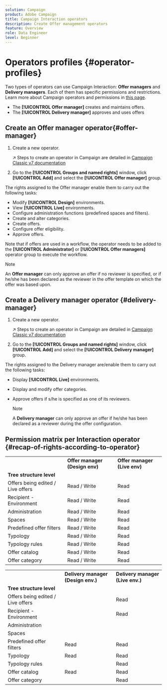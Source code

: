 ```yaml
---
solution: Campaign
product: Adobe Campaign
title: Campaign Interaction operators
description: Create Offer management operators
feature: Overview
role: Data Engineer
level: Beginner
---
```


# Operators profiles {#operator-profiles}

Two types of operators can use Campaign Interaction: **Offer managers** and **Delivery managers**. Each of them has specific permissions and restrictions. Learn more about Campaign operators and permissions in [this page](../start/permissions.md).

* The **[!UICONTROL Offer manager]** creates and maintains offers.
* The **[!UICONTROL Delivery manager]** approves and uses offers

## Create an Offer manager operator{#offer-manager}

1. Create a new operator. 

    :arrow_upper_right: Steps to create an operator in Campaign are detailed in [Campaign Classic v7 documentation](https://experienceleague.adobe.com/docs/campaign-classic/using/getting-started/permissions/access-management-operators.html)

1. Go to the **[!UICONTROL Groups and named rights]** window, click **[!UICONTROL Add]** and select the **[!UICONTROL Offer manager]** group.

The rights assigned to the Offer manager enable them to carry out the following tasks:

* Modify **[!UICONTROL Design]** environments.
* View **[!UICONTROL Live]** environments.
* Configure administration functions (predefined spaces and filters).
* Create and alter categories.
* Create offers.
* Configure offer eligibility.
* Approve offers.

 Note that if offers are used in a workflow, the operator needs to be added to the **[!UICONTROL Administrator]** or **[!UICONTROL Offer managers]** operator group to execute the workflow.

  >[!NOTE]
  >
  >An **Offer manager** can only approve an offer if no reviewer is specified, or if he/she has been declared as the reviewer in the offer template on which the offer was based upon.

## Create a Delivery manager operator {#delivery-manager}

1. Create a new operator.
  
    :arrow_upper_right: Steps to create an operator in Campaign are detailed in [Campaign Classic v7 documentation](https://experienceleague.adobe.com/docs/campaign-classic/using/getting-started/permissions/access-management-operators.html)

1. Go to the **[!UICONTROL Groups and named rights]** window, click **[!UICONTROL Add]** and select the **[!UICONTROL Delivery manager]** group.

The rights assigned to the Delivery manager are/enable them to carry out the following tasks:

* Display **[!UICONTROL Live]** environments.
* Display and modify offer categories.
* Approve offers if s/he is specified as one of its reviewers.

  >[!NOTE]
  >
  >A **Delivery manager** can only approve an offer if he/she has been declared as a reviewer during the offer configuration.

## Permission matrix per Interaction operator {#recap-of-rights-according-to-operator}

<table> 
 <tbody> 
  <tr> 
   <td> </td> 
   <td> <strong>Offer manager (Design env)</strong><br /> </td> 
   <td> <strong>Offer manager (Live env)</strong><br /> </td> 
  </tr> 
  <tr> 
   <td> <strong>Tree structure level</strong><br /> </td> 
   <td> </td> 
   <td> </td> 
  </tr> 
  <tr> 
   <td> Offers being edited / Live offers<br /> </td> 
   <td> Read / Write<br /> </td> 
   <td> Read<br /> </td> 
  </tr> 
  <tr> 
   <td> Recipient - Environment<br /> </td> 
   <td> Read / Write<br /> </td> 
   <td> Read<br /> </td> 
  </tr> 
  <tr> 
   <td> Administration<br /> </td> 
   <td> Read / Write<br /> </td> 
   <td> Read<br /> </td> 
  </tr> 
  <tr> 
   <td> Spaces<br /> </td> 
   <td> Read / Write<br /> </td> 
   <td> Read<br /> </td> 
  </tr> 
  <tr> 
   <td> Predefined offer filters<br /> </td> 
   <td> Read / Write<br /> </td> 
   <td> Read<br /> </td> 
  </tr> 
  <tr> 
   <td> Typology<br /> </td> 
   <td> Read / Write<br /> </td> 
   <td> Read<br /> </td> 
  </tr> 
  <tr> 
   <td> Typology rules<br /> </td> 
   <td> Read / Write<br /> </td> 
   <td> Read<br /> </td> 
  </tr> 
  <tr> 
   <td> Offer catalog<br /> </td> 
   <td> Read / Write<br /> </td> 
   <td> Read<br /> </td> 
  </tr> 
  <tr> 
   <td> Offer category<br /> </td> 
   <td> Read / Write<br /> </td> 
   <td> Read<br /> </td> 
  </tr> 
 </tbody> 
</table>

<table> 
 <tbody> 
  <tr> 
   <td> </td> 
   <td> <strong>Delivery manager (Design env.)</strong><br /> </td> 
   <td> <strong>Delivery manager (Live env.)</strong><br /> </td> 
  </tr> 
  <tr> 
   <td> <strong>Tree structure level</strong><br /> </td> 
   <td> </td> 
   <td> </td> 
  </tr> 
  <tr> 
   <td> Offers being edited / Live offers<br /> </td> 
   <td> </td> 
   <td> Read<br /> </td> 
  </tr> 
  <tr> 
   <td> Recipient - Environment<br /> </td> 
   <td> </td> 
   <td> Read<br /> </td> 
  </tr> 
  <tr> 
   <td> Administration<br /> </td> 
   <td> </td> 
   <td> </td> 
  </tr> 
  <tr> 
   <td> Spaces<br /> </td> 
   <td> </td> 
   <td> </td> 
  </tr> 
  <tr> 
   <td> Predefined offer filters<br /> </td> 
   <td> Read<br /> </td> 
   <td> Read<br /> </td> 
  </tr> 
  <tr> 
   <td> Typology<br /> </td> 
   <td> Read<br /> </td> 
   <td> Read<br /> </td> 
  </tr> 
  <tr> 
   <td> Typology rules<br /> </td> 
   <td> </td> 
   <td> Read<br /> </td> 
  </tr> 
  <tr> 
   <td> Offer catalog<br /> </td> 
   <td> Read<br /> </td> 
   <td> Read<br /> </td> 
  </tr> 
  <tr> 
   <td> Offer category<br /> </td> 
   <td> </td> 
   <td> Read<br /> </td> 
  </tr> 
 </tbody> 
</table>
